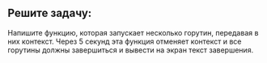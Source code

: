 ## Решите задачу:

Напишите функцию, которая запускает несколько горутин, передавая в них контекст. Через 5 секунд эта функция отменяет контекст и все горутины должны завершиться и вывести на экран текст завершения.